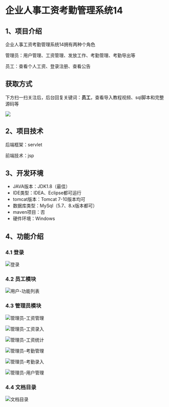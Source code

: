 # 企业人事工资考勤管理系统14



## 1、项目介绍

企业人事工资考勤管理系统14拥有两种个角色

管理员：用户管理、工资管理、发放工作、考勤管理、考勤导出等

员工：查看个人工资、登录注册、查看公告

## 获取方式

下方扫一扫关注后，后台回复关键词：**员工**，查看导入教程视频、sql脚本和完整源码等

 ![](https://www.codeshop.fun/Typora-Images/202205281253739.png)

## 2、项目技术

后端框架：servlet

前端技术：jsp

## 3、开发环境

- JAVA版本：JDK1.8（最佳）
- IDE类型：IDEA、Eclipse都可运行
- tomcat版本：Tomcat 7-10版本均可
- 数据库类型：MySql（5.7、8.x版本都可） 
- maven项目：否
- 硬件环境：Windows


## 4、功能介绍

### 4.1 登录

![登录](https://www.codeshop.fun/Typora-Images/202311152212728.jpg)

### 4.2 员工模块

![用户-功能列表](https://www.codeshop.fun/Typora-Images/202311152212110.jpg)

### 4.3 管理员模块

![管理员-工资管理](https://www.codeshop.fun/Typora-Images/202311152212429.jpg)

![管理员-工资录入](https://www.codeshop.fun/Typora-Images/202311152212472.jpg)

![管理员-工资统计](https://www.codeshop.fun/Typora-Images/202311152212462.jpg)

![管理员-考勤管理](https://www.codeshop.fun/Typora-Images/202311152212480.jpg)

![管理员-考勤录入](https://www.codeshop.fun/Typora-Images/202311152212455.jpg)

![管理员-用户管理](https://www.codeshop.fun/Typora-Images/202311152212495.jpg)

### 4.4 文档目录

![文档目录](https://www.codeshop.fun/Typora-Images/202311152212533.jpg)

